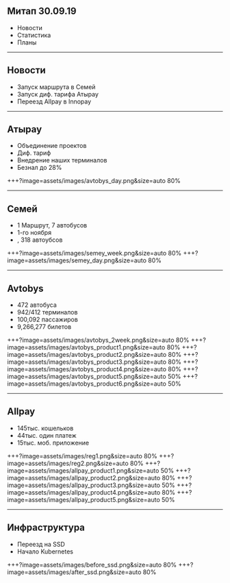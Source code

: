 ## Митап 30.09.19

- Новости
- Статистика
- Планы

---

## Новости

- Запуск маршрута в Семей
- Запуск диф. тарифа Атырау
- Переезд Allpay в Innopay

---

## Атырау

- Объединение проектов
- Диф. тариф
- Внедрение наших терминалов
- Безнал до 28%

+++?image=assets/images/avtobys_day.png&size=auto 80%

---

## Семей

- 1 Маршрут, 7 автобусов
- 1-го ноября 
- , 318 автоубсов

+++?image=assets/images/semey_week.png&size=auto 80%
+++?image=assets/images/semey_day.png&size=auto 80%

---

## Avtobys

- 472 автобуса
- 942/412 терминалов
- 100,092 пассажиров
- 9,266,277 билетов

+++?image=assets/images/avtobys_2week.png&size=auto 80%
+++?image=assets/images/avtobys_product1.png&size=auto 80%
+++?image=assets/images/avtobys_product2.png&size=auto 80%
+++?image=assets/images/avtobys_product3.png&size=auto 80%
+++?image=assets/images/avtobys_product4.png&size=auto 80%
+++?image=assets/images/avtobys_product5.png&size=auto 50%
+++?image=assets/images/avtobys_product6.png&size=auto 50%

---

## Allpay

- 145тыс. кошельков
- 44тыс. один платеж
- 15тыс. моб. приложение 

+++?image=assets/images/reg1.png&size=auto 80%
+++?image=assets/images/reg2.png&size=auto 80%
+++?image=assets/images/allpay_product1.png&size=auto 50%
+++?image=assets/images/allpay_product2.png&size=auto 80%
+++?image=assets/images/allpay_product3.png&size=auto 50%
+++?image=assets/images/allpay_product4.png&size=auto 80%
+++?image=assets/images/allpay_product5.png&size=auto 50%

---

## Инфраструктура

- Переезд на SSD
- Начало Kubernetes

+++?image=assets/images/before_ssd.png&size=auto 80%
+++?image=assets/images/after_ssd.png&size=auto 80%
